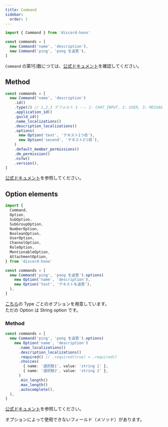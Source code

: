 ```yaml
---
title: Command
sidebar:
  order: 1
---
```


```ts "Command"
import { Command } from 'discord-hono'

const commands = [
  new Command('name', 'description'),
  new Command('ping', 'pong を返答'),
]
```

`Command` の第1引数につては、[公式ドキュメント](https://discord.com/developers/docs/interactions/application-commands#application-command-object-application-command-naming)を確認してください。

## Method

```ts
const commands = [
  new Command('name', 'description')
    .id()
    .type(2) // 1,2,3 デフォルト 1 --- 1: CHAT_INPUT, 2: USER, 3: MESSAGE
    .application_id()
    .guild_id()
    .name_localizations()
    .description_localizations()
    .options(
      new Option('text', 'テキスト1つ目'),
      new Option('second', 'テキスト2つ目'),
    )
    .default_member_permissions()
    .dm_permission()
    .nsfw()
    .version(),
]
```

[公式ドキュメント](https://discord.com/developers/docs/interactions/application-commands#application-command-object)を参照してください。

## Option elements

```ts
import {
  Command,
  Option,
  SubOption,
  SubGroupOption,
  NumberOption,
  BooleanOption,
  UserOption,
  ChannelOption,
  RoleOption,
  MentionableOption,
  AttachmentOption,
} from 'discord-hono'

const commands = [
  new Command('ping', 'pong を返答').options(
    new Option('name', 'description'),
    new Option('text', 'テキストを返答'),
  ),
]
```

[こちら](https://discord.com/developers/docs/interactions/application-commands#application-command-object-application-command-option-type)の Type ごとのオプションを用意しています。  
ただの Option は String option です。

### Method

```ts
const commands = [
  new Command('ping', 'pong を返答').options(
    new Option('name', 'description')
      .name_localizations()
      .description_localizations()
      .required() // .required(true) = .required()
      .choices(
        { name: '選択肢1', value: 'string 1' },
        { name: '選択肢2', value: 'string 2' },
      )
      .min_length()
      .max_length()
      .autocomplete(),
  ),
]
```

[公式ドキュメント](https://discord.com/developers/docs/interactions/application-commands#application-command-object-application-command-option-structure)を参照してください。

オプションによって使用できないフィールド（メソッド）があります。
